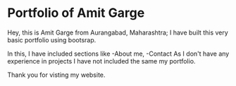 # Portfolio of Amit Garge

Hey, this is Amit Garge from Aurangabad, Maharashtra; I have built this very basic portfolio using bootsrap.

In this, I have included sections like
  -About me, 
  -Contact
As I don't have any experience in projects I have not included the same my portfolio.

Thank you for visting my website.
